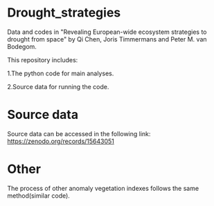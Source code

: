 # Drought_strategies
Data and codes in "Revealing European-wide ecosystem strategies to drought from space" by Qi Chen, Joris Timmermans and Peter M. van Bodegom.

This repository includes:

1.The python code for main analyses.

2.Source data for running the code.

# Source data
Source data can be accessed in the following link:
https://zenodo.org/records/15643051

# Other
The process of other anomaly vegetation indexes follows the same method(similar code).
